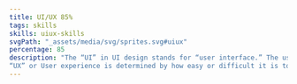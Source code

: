 ```yaml
---
title: UI/UX 85%
tags: skills
skills: uiux-skills 
svgPath: "_assets/media/svg/sprites.svg#uiux"
percentage: 85
description: "The “UI” in UI design stands for “user interface.” The user interface is the graphical layout of an application. It consists of the buttons users click on, the text they read, the images, sliders, text entry fields etc.
“UX” or User experience is determined by how easy or difficult it is to interact with the user interface elements."
---
```


 

